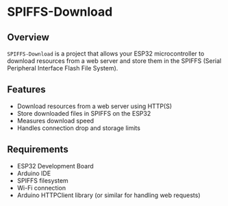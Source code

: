 # SPIFFS-Download


## Overview

`SPIFFS-Download` is a project that allows your ESP32 microcontroller to download resources from a web server and store them in the SPIFFS (Serial Peripheral Interface Flash File System). 

## Features

- Download resources from a web server using HTTP(S)
- Store downloaded files in SPIFFS on the ESP32
- Measures download speed
- Handles connection drop and storage limits
  

## Requirements

- ESP32 Development Board
- Arduino IDE
- SPIFFS filesystem
- Wi-Fi connection
- Arduino HTTPClient library (or similar for handling web requests)
